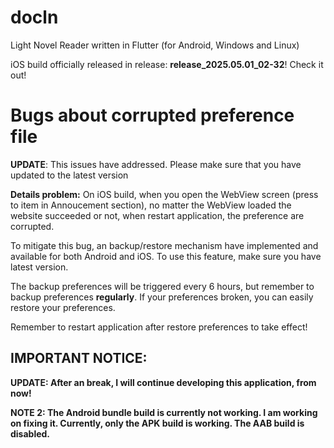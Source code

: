 # docln

Light Novel Reader written in Flutter (for Android, Windows and Linux)

iOS build officially released in release: **release_2025.05.01_02-32**! Check it out! 

# Bugs about corrupted preference file

**UPDATE**: This issues have addressed. Please make sure that you have updated to the latest version

**Details problem:** On iOS build, when you open the WebView screen (press to item in Annoucement section),
no matter the WebView loaded the website succeeded or not, when restart application, 
the preference are corrupted.

To mitigate this bug, an backup/restore mechanism have implemented and available for both
Android and iOS. To use this feature, make sure you have latest version.

The backup preferences will be triggered every 6 hours, but remember to backup preferences
**regularly**. If your preferences broken, you can easily restore your preferences.

Remember to restart application after restore preferences to take effect!

## IMPORTANT NOTICE:

**UPDATE: After an break, I will continue developing this application, from now!**

**NOTE 2: The Android bundle build is currently not working. I am working on fixing it. Currently, only the APK build is working. The AAB build is disabled.**
